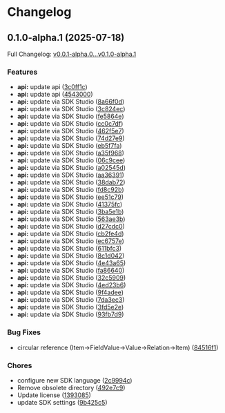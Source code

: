 # Changelog

## 0.1.0-alpha.1 (2025-07-18)

Full Changelog: [v0.0.1-alpha.0...v0.1.0-alpha.1](https://github.com/moonbaseai/moonbase-sdk-python/compare/v0.0.1-alpha.0...v0.1.0-alpha.1)

### Features

* **api:** update api ([3c0ff1c](https://github.com/moonbaseai/moonbase-sdk-python/commit/3c0ff1c8b777886990e4a1e0e97b1b3de62c31ed))
* **api:** update api ([4543000](https://github.com/moonbaseai/moonbase-sdk-python/commit/4543000f3d7fec48de0fea159b0c96501279c9de))
* **api:** update via SDK Studio ([8a66f0d](https://github.com/moonbaseai/moonbase-sdk-python/commit/8a66f0d6c2f5e49cb1f55d8fc37cd519c0920fd7))
* **api:** update via SDK Studio ([3c824ec](https://github.com/moonbaseai/moonbase-sdk-python/commit/3c824ec566df0e80734f662149a496195a1974d3))
* **api:** update via SDK Studio ([fe5864e](https://github.com/moonbaseai/moonbase-sdk-python/commit/fe5864e04fe4ebc785ed9184b5c79d13753ad684))
* **api:** update via SDK Studio ([cc0c7df](https://github.com/moonbaseai/moonbase-sdk-python/commit/cc0c7df89b5d0246b998838087e6cc171b8669be))
* **api:** update via SDK Studio ([462f5e7](https://github.com/moonbaseai/moonbase-sdk-python/commit/462f5e773cb0c6bc510475ad723c1ce1c791b5ec))
* **api:** update via SDK Studio ([74d27e9](https://github.com/moonbaseai/moonbase-sdk-python/commit/74d27e92ef73482191424c86b1c27d4aaceb8df0))
* **api:** update via SDK Studio ([eb5f7fa](https://github.com/moonbaseai/moonbase-sdk-python/commit/eb5f7fa0de7bc055f02df525a4ae3350070c63b4))
* **api:** update via SDK Studio ([a35f968](https://github.com/moonbaseai/moonbase-sdk-python/commit/a35f968c17cd265b5537270f5bd4588e11d935b8))
* **api:** update via SDK Studio ([06c9cee](https://github.com/moonbaseai/moonbase-sdk-python/commit/06c9cee4f48d1a64790b7292c67209aab9d84fb4))
* **api:** update via SDK Studio ([a02545d](https://github.com/moonbaseai/moonbase-sdk-python/commit/a02545defafb2c566e6c51803007c765923c02ff))
* **api:** update via SDK Studio ([aa36391](https://github.com/moonbaseai/moonbase-sdk-python/commit/aa3639106da2171401c9b9539d33ba9ca67d9359))
* **api:** update via SDK Studio ([38dab72](https://github.com/moonbaseai/moonbase-sdk-python/commit/38dab7233e5c0951499cbe3fefa98e4c9ab2c60c))
* **api:** update via SDK Studio ([fd8c92b](https://github.com/moonbaseai/moonbase-sdk-python/commit/fd8c92b51353b199f710be05982f5388cdc04a8d))
* **api:** update via SDK Studio ([ee51c79](https://github.com/moonbaseai/moonbase-sdk-python/commit/ee51c7906e7dbc109fdeafd9ce67b16fbe7b4276))
* **api:** update via SDK Studio ([41375fc](https://github.com/moonbaseai/moonbase-sdk-python/commit/41375fc9e90c1fb7cf88a3144ab946a92f7f9692))
* **api:** update via SDK Studio ([3ba5e1b](https://github.com/moonbaseai/moonbase-sdk-python/commit/3ba5e1b9f24184e87a00090eb49c5e683347b2f9))
* **api:** update via SDK Studio ([563ae3b](https://github.com/moonbaseai/moonbase-sdk-python/commit/563ae3b7a299e8cdb53411fafb2eeca9429c9371))
* **api:** update via SDK Studio ([d27cdc0](https://github.com/moonbaseai/moonbase-sdk-python/commit/d27cdc078232cda66a1ef465fd22bf49523a4a7c))
* **api:** update via SDK Studio ([cb2fe4d](https://github.com/moonbaseai/moonbase-sdk-python/commit/cb2fe4ddc7302436b6e395bea659305be7e99b6e))
* **api:** update via SDK Studio ([ec6757e](https://github.com/moonbaseai/moonbase-sdk-python/commit/ec6757e2b444e9cba73c00377ec61797db77503b))
* **api:** update via SDK Studio ([611bfc3](https://github.com/moonbaseai/moonbase-sdk-python/commit/611bfc3eec55e241cd2ae98560d79e2071bd2e91))
* **api:** update via SDK Studio ([8c1d042](https://github.com/moonbaseai/moonbase-sdk-python/commit/8c1d0426ed57d8734869a9a2565478026de72795))
* **api:** update via SDK Studio ([4e43a65](https://github.com/moonbaseai/moonbase-sdk-python/commit/4e43a6543f3bac9372eb7733d430da922de02089))
* **api:** update via SDK Studio ([fa86640](https://github.com/moonbaseai/moonbase-sdk-python/commit/fa86640590cb2f7a45bc026fbbcd715e7393480e))
* **api:** update via SDK Studio ([32c5909](https://github.com/moonbaseai/moonbase-sdk-python/commit/32c5909573602dc0d48bd4c627889370881f3830))
* **api:** update via SDK Studio ([4ed23b6](https://github.com/moonbaseai/moonbase-sdk-python/commit/4ed23b654ec60a454434d97e68b2387246b8e888))
* **api:** update via SDK Studio ([9f4adee](https://github.com/moonbaseai/moonbase-sdk-python/commit/9f4adeeb7070f95df3a28d3cf6fc2ac97167106e))
* **api:** update via SDK Studio ([7da3ec3](https://github.com/moonbaseai/moonbase-sdk-python/commit/7da3ec37f83cf33c2b6c8abd12c570ccb8b293be))
* **api:** update via SDK Studio ([3fd5e2e](https://github.com/moonbaseai/moonbase-sdk-python/commit/3fd5e2eb0a0a8ffcd86e427d8e0993f331ae9b6b))
* **api:** update via SDK Studio ([93fb7d9](https://github.com/moonbaseai/moonbase-sdk-python/commit/93fb7d953a361082cec0a79af99d55283e52c561))


### Bug Fixes

* circular reference (Item-&gt;FieldValue->Value->Relation->Item) ([84516f1](https://github.com/moonbaseai/moonbase-sdk-python/commit/84516f14ab0a04877ea5e53e5c48cb0de0857e5c))


### Chores

* configure new SDK language ([2c9994c](https://github.com/moonbaseai/moonbase-sdk-python/commit/2c9994ca2fa09f35601dae4d0818f4c6b012cc70))
* Remove obsolete directory ([492e7c9](https://github.com/moonbaseai/moonbase-sdk-python/commit/492e7c961f48ef59150006b71a343f2e6189659b))
* Update license ([1393085](https://github.com/moonbaseai/moonbase-sdk-python/commit/13930851d661b249fe9260f28157c1d6e4e10203))
* update SDK settings ([9b425c5](https://github.com/moonbaseai/moonbase-sdk-python/commit/9b425c573765045160ff67d9dced9d0e292d01cb))
